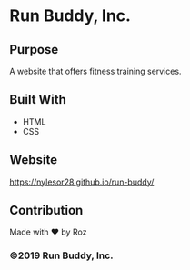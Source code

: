 # Run Buddy, Inc.

## Purpose
A website that offers fitness training services. 

## Built With
* HTML
* CSS

## Website
https://nylesor28.github.io/run-buddy/

## Contribution
Made with ❤️ by Roz

### ©️2019 Run Buddy, Inc.
